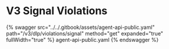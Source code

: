 # V3 Signal Violations

{% swagger src="../../.gitbook/assets/agent-api-public.yaml" path="/v3/dlp/violations/signal" method="get" expanded="true" fullWidth="true" %} agent-api-public.yaml {% endswagger %}